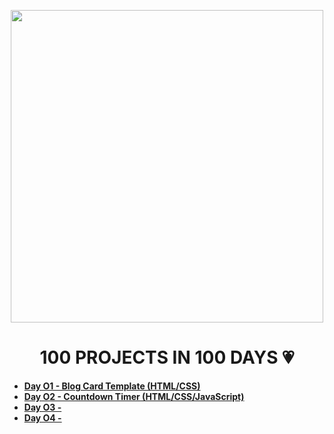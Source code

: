 <p align="center">
<img src="https://user-images.githubusercontent.com/108016103/178630632-1be76e75-fa95-4b8d-b584-0ee42141ff17.png" height="500em">
</p>

<h1 align="center">100 PROJECTS IN 100 DAYS 💗</h1>

<ul>
  <li><b><a href="https://ahristudies.github.io/blogcard-template/">Day O1 - Blog Card Template (HTML/CSS)</a></b></li>
  <li><b><a href="https://ahristudies.github.io/countdown-timer/">Day O2 - Countdown Timer (HTML/CSS/JavaScript)</a></b></li>
  <li><b><a href="#">Day O3 -</a></b></li>
  <li><b><a href="#">Day O4 -</a></b></li>
</ul>
